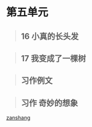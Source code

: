 # 第五单元

<Ebook grade="xxyw3b" :pages="59" :paged="59" ></Ebook>

> ## 16 小真的长头发

<Ebook grade="xxyw3b" :pages="60" :paged="62" ></Ebook>

> ## 17 我变成了一棵树

<Ebook grade="xxyw3b" :pages="63" :paged="66" ></Ebook>

> ## 习作例文

<Ebook grade="xxyw3b" :pages="67" :paged="69" ></Ebook>

> ## 习作 奇妙的想象

<Ebook grade="xxyw3b" :pages="70" :paged="70" ></Ebook>

[zanshang](../res/zanshang.md ':include')